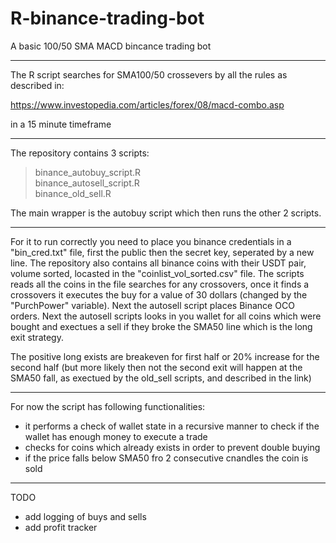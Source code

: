 # R-binance-trading-bot
A basic 100/50 SMA MACD bincance trading bot

------------

The R script searches for SMA100/50 crossevers by all the rules as described in:

https://www.investopedia.com/articles/forex/08/macd-combo.asp

in a 15 minute timeframe


----------------

The repository contains 3 scripts:

> binance_autobuy_script.R  <br/>
> binance_autosell_script.R <br/>
> binance_old_sell.R <br/>

The main wrapper is the autobuy script which then runs the other 2 scripts.

---------------------

For it to run correctly you need to place you binance credentials in a "bin_cred.txt" file, first the public then the secret key, seperated by a new line. The repository also contains all binance coins with their USDT pair, volume sorted, locasted in the "coinlist_vol_sorted.csv" file. The scripts reads all the coins in the file searches for any crossovers, once it finds a crossovers it executes the buy for a value of 30 dollars (changed by the "PurchPower" variable). Next the autosell script places Binance OCO orders. Next the autosell scripts looks in you wallet for all coins which were bought and exectues a sell if they broke the SMA50 line which is the long exit strategy.

The positive long exists are breakeven for first half or 20% increase for the second half (but more likely then not the second exit will happen at the SMA50 fall, as exectued by the old_sell scripts, and described in the link)



----------

For now the script has following functionalities:

 - it performs a check of wallet state in a recursive manner to check if the wallet has enough money to execute a trade
 - checks for coins which already exists in order to prevent double buying
 - if the price falls below SMA50 fro 2 consecutive cnandles the coin is sold

------

TODO 
 - add logging of buys and sells
 - add profit tracker 
 
